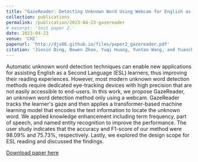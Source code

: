 ```yaml
---
title: "GazeReader: Detecting Unknown Word Using Webcam for English as a Second Language (ESL) Learners."
collection: publications
permalink: /publication/2023-04-23-gazereader
# excerpt: 'test paper 2.'
date: 2023-04-23
venue: 'CHI'
paperurl: 'http://djx06.github.io/files/paper2_gazereader.pdf'
citation: 'Jiexin Ding, Bowen Zhao, Yuqi Huang, Yuntao Wang, and Yuanchun Shi. 2023. GazeReader: Detecting Unknown Word Using Webcam for English as a Second Language (ESL) Learners. <i>In Extended Abstracts of the 2023 CHI Conference on Human Factors in Computing Systems (CHI EA 23).</i>'
---
```

<!-- test paper 2.  -->

Automatic unknown word detection techniques can enable new applications for assisting English as a Second Language (ESL) learners, thus improving their reading experiences. However, most modern unknown word detection methods require dedicated eye-tracking devices with high precision that are not easily accessible to end-users. In this work, we propose GazeReader, an unknown word detection method only using a webcam. GazeReader tracks the learner's gaze and then applies a transformer-based machine learning model that encodes the text information to locate the unknown word. We applied knowledge enhancement including term frequency, part of speech, and named entity recognition to improve the performance. The user study indicates that the accuracy and F1-score of our method were 98.09% and 75.73%, respectively. Lastly, we explored the design scope for ESL reading and discussed the findings. 

[Download paper here](http://djx06.github.io/files/paper2_gazereader.pdf)

<!-- Recommended citation: Jiexin Ding, Bowen Zhao, Yuqi Huang, Yuntao Wang, and Yuanchun Shi. 2023. GazeReader: Detecting Unknown Word Using Webcam for English as a Second Language (ESL) Learners. <i>In Extended Abstracts of the 2023 CHI Conference on Human Factors in Computing Systems (CHI EA '23)</i>. -->